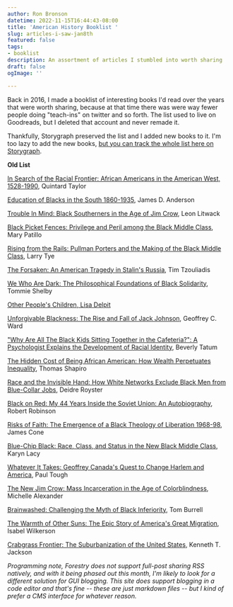 ```yaml
---
author: Ron Bronson
datetime: 2022-11-15T16:44:43-08:00
title: 'American History Booklist '
slug: articles-i-saw-jan8th
featured: false
tags:
- booklist
description: An assortment of articles I stumbled into worth sharing
draft: false
ogImage: ''

---
```

Back in 2016, I made a booklist of interesting books I'd read over the years that were worth sharing, because at that time there was were way fewer people doing "teach-ins" on twitter and so forth. The list used to live on Goodreads, but I deleted that account and never remade it. 

Thankfully, Storygraph preserved the list and I added new books to it. I'm too lazy to add the new books, [but you can track the whole list here on Storygraph](https://app.thestorygraph.com/tags/6d2f1d7e-a325-4f0a-8bf6-b7cc388ef8b0).

**Old List**

[In Search of the Racial Frontier: African Americans in the American West, 1528-1990](http://www.powells.com/biblio/0393318893?&PID=32322), Quintard Taylor

[Education of Blacks in the South 1860-1935](http://www.powells.com/biblio/0807842214?&PID=32322), James D. Anderson

[Trouble In Mind: Black Southerners in the Age of Jim Crow](http://www.powells.com/biblio/0375702636?&PID=32322), Leon Litwack

[Black Picket Fences: Privilege and Peril among the Black Middle Class](http://press.uchicago.edu/ucp/books/book/chicago/B/bo15340705.html), Mary Patillo

[Rising from the Rails: Pullman Porters and the Making of the Black Middle Class](http://www.amazon.com/Rising-Rails-Pullman-Porters-Making/dp/0805078509), Larry Tye

[The Forsaken: An American Tragedy in Stalin's Russia](http://www.amazon.com/The-Forsaken-American-Tragedy-Stalins/dp/0143115421), Tim Tzouliadis

[We Who Are Dark: The Philosophical Foundations of Black Solidarity](http://www.hup.harvard.edu/catalog.php?isbn=9780674025714), Tommie Shelby

[Other People's Children, Lisa Delpit](http://www.amazon.com/Other-Peoples-Children-Cultural-Classroom/dp/1595580743)

[Unforgivable Blackness: The Rise and Fall of Jack Johnson](http://www.amazon.com/Unforgivable-Blackness-Rise-Fall-Johnson/dp/0375710043), Geoffrey C. Ward

["Why Are All The Black Kids Sitting Together in the Cafeteria?": A Psychologist Explains the Development of Racial Identity](http://www.amazon.com/Black-Kids-Sitting-Together-Cafeteria/dp/0465083617), Beverly Tatum

[The Hidden Cost of Being African American: How Wealth Perpetuates Inequality](http://www.amazon.com/Hidden-Cost-Being-African-American/dp/0195181387), Thomas Shapiro

[Race and the Invisible Hand: How White Networks Exclude Black Men from Blue-Collar Jobs](http://www.amazon.com/Race-Invisible-Hand-Networks-Blue-Collar/dp/0520239512), Deidre Royster

[Black on Red: My 44 Years Inside the Soviet Union: An Autobiography](http://www.amazon.com/Black-Red-Years-Inside-Soviet/dp/0874918855), Robert Robinson

[Risks of Faith: The Emergence of a Black Theology of Liberation 1968-98](http://www.amazon.com/Risks-Faith-Emergence-Liberation-1968-1998/dp/0807009512), James Cone

[Blue-Chip Black: Race, Class, and Status in the New Black Middle Class](http://www.ucpress.edu/book.php?isbn=9780520251168), Karyn Lacy

[Whatever It Takes: Geoffrey Canada's Quest to Change Harlem and America](http://www.barnesandnoble.com/w/whatever-it-takes-paul-tough/1103674000?ean=9780547247960), Paul Tough

[The New Jim Crow: Mass Incarceration in the Age of Colorblindness](http://www.amazon.com/The-New-Crow-Incarceration-Colorblindness/dp/1595586431), Michelle Alexander

[Brainwashed: Challenging the Myth of Black Inferiority](http://www.amazon.com/Brainwashed-Challenging-Myth-Black-Inferiority/dp/1401925928), Tom Burrell

[The Warmth of Other Suns: The Epic Story of America's Great Migration](http://www.amazon.com/The-Warmth-Other-Suns-Migration/dp/0679763880), Isabel Wilkerson

[Crabgrass Frontier: The Suburbanization of the United States](http://www.amazon.com/Crabgrass-Frontier-Suburbanization-United-States/dp/0195049837), Kenneth T. Jackson

_Programming note, Forestry does not support full-post sharing RSS natively, and with it being phased out this month, I'm likely to look for a different solution for GUI blogging. This site does support blogging in a code editor and that's fine -- these are just markdown files -- but I kind of prefer a CMS interface for whatever reason._